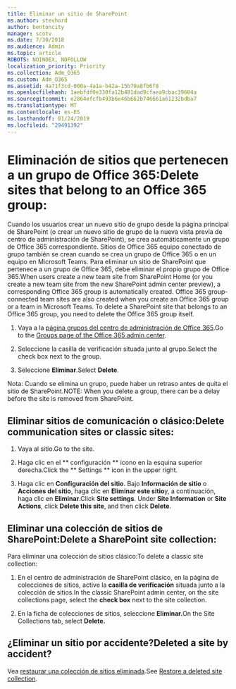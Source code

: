```yaml
---
title: Eliminar un sitio de SharePoint
ms.author: stevhord
author: bentoncity
manager: scotv
ms.date: 7/30/2018
ms.audience: Admin
ms.topic: article
ROBOTS: NOINDEX, NOFOLLOW
localization_priority: Priority
ms.collection: Adm_O365
ms.custom: Adm_O365
ms.assetid: 4a71f3cd-000a-4a1a-b42a-15b70a8fb6f8
ms.openlocfilehash: 1aebfdf0e330fa12b481dad9cfaea9cbac39604a
ms.sourcegitcommit: e2864efcfb493b6e46b662b746661a61232bdba7
ms.translationtype: MT
ms.contentlocale: es-ES
ms.lasthandoff: 01/24/2019
ms.locfileid: "29491392"
---
```

# <a name="delete-sites-that-belong-to-an-office-365-group"></a><span data-ttu-id="b5c67-102">Eliminación de sitios que pertenecen a un grupo de Office 365:</span><span class="sxs-lookup"><span data-stu-id="b5c67-102">Delete sites that belong to an Office 365 group:</span></span>

<span data-ttu-id="b5c67-p101">Cuando los usuarios crear un nuevo sitio de grupo desde la página principal de SharePoint (o crear un nuevo sitio de grupo de la nueva vista previa de centro de administración de SharePoint), se crea automáticamente un grupo de Office 365 correspondiente. Sitios de Office 365 equipo conectado de grupo también se crean cuando se crea un grupo de Office 365 o en un equipo en Microsoft Teams. Para eliminar un sitio de SharePoint que pertenece a un grupo de Office 365, debe eliminar el propio grupo de Office 365.</span><span class="sxs-lookup"><span data-stu-id="b5c67-p101">When users create a new team site from SharePoint Home (or you create a new team site from the new SharePoint admin center preview), a corresponding Office 365 group is automatically created. Office 365 group-connected team sites are also created when you create an Office 365 group or a team in Microsoft Teams. To delete a SharePoint site that belongs to an Office 365 group, you need to delete the Office 365 group itself.</span></span> 
  
1. <span data-ttu-id="b5c67-106">Vaya a la [página grupos del centro de administración de Office 365](https://portal.office.com/adminportal/home#/groups).</span><span class="sxs-lookup"><span data-stu-id="b5c67-106">Go to the [Groups page of the Office 365 admin center](https://portal.office.com/adminportal/home#/groups).</span></span>
    
2. <span data-ttu-id="b5c67-107">Seleccione la casilla de verificación situada junto al grupo.</span><span class="sxs-lookup"><span data-stu-id="b5c67-107">Select the check box next to the group.</span></span>
    
3. <span data-ttu-id="b5c67-108">Seleccione **Eliminar**.</span><span class="sxs-lookup"><span data-stu-id="b5c67-108">Select **Delete**.</span></span>
    
<span data-ttu-id="b5c67-109">Nota: Cuando se elimina un grupo, puede haber un retraso antes de quita el sitio de SharePoint.</span><span class="sxs-lookup"><span data-stu-id="b5c67-109">NOTE: When you delete a group, there can be a delay before the site is removed from SharePoint.</span></span>
  
## <a name="delete-communication-sites-or-classic-sites"></a><span data-ttu-id="b5c67-110">Eliminar sitios de comunicación o clásico:</span><span class="sxs-lookup"><span data-stu-id="b5c67-110">Delete communication sites or classic sites:</span></span>

1. <span data-ttu-id="b5c67-111">Vaya al sitio.</span><span class="sxs-lookup"><span data-stu-id="b5c67-111">Go to the site.</span></span>
  
2. <span data-ttu-id="b5c67-112">Haga clic en el \*\* configuración \*\* icono en la esquina superior derecha.</span><span class="sxs-lookup"><span data-stu-id="b5c67-112">Click the \*\* Settings \*\* icon in the upper right.</span></span> 
  
3. <span data-ttu-id="b5c67-p102">Haga clic en **Configuración del sitio**. Bajo **Información de sitio** o **Acciones del sitio**, haga clic en **Eliminar este sitio**y, a continuación, haga clic en **Eliminar**.</span><span class="sxs-lookup"><span data-stu-id="b5c67-p102">Click **Site settings**. Under **Site Information** or **Site Actions**, click **Delete this site**, and then click **Delete**.</span></span>
  
## <a name="delete-a-sharepoint-site-collection"></a><span data-ttu-id="b5c67-115">Eliminar una colección de sitios de SharePoint:</span><span class="sxs-lookup"><span data-stu-id="b5c67-115">Delete a SharePoint site collection:</span></span>

<span data-ttu-id="b5c67-116">Para eliminar una colección de sitios clásico:</span><span class="sxs-lookup"><span data-stu-id="b5c67-116">To delete a classic site collection:</span></span>
  
1. <span data-ttu-id="b5c67-117">En el centro de administración de SharePoint clásico, en la página de colecciones de sitios, active la **casilla de verificación** situada junto a la colección de sitios.</span><span class="sxs-lookup"><span data-stu-id="b5c67-117">In the classic SharePoint admin center, on the site collections page, select the **check box** next to the site collection.</span></span> 
    
2. <span data-ttu-id="b5c67-118">En la ficha de colecciones de sitios, seleccione **Eliminar.**</span><span class="sxs-lookup"><span data-stu-id="b5c67-118">On the Site Collections tab, select **Delete.**</span></span>
    
## <a name="deleted-a-site-by-accident"></a><span data-ttu-id="b5c67-119">¿Eliminar un sitio por accidente?</span><span class="sxs-lookup"><span data-stu-id="b5c67-119">Deleted a site by accident?</span></span>

<span data-ttu-id="b5c67-120">Vea [restaurar una colección de sitios eliminada](https://go.microsoft.com/fwlink/?linkid=867660).</span><span class="sxs-lookup"><span data-stu-id="b5c67-120">See [Restore a deleted site collection](https://go.microsoft.com/fwlink/?linkid=867660).</span></span>
  

